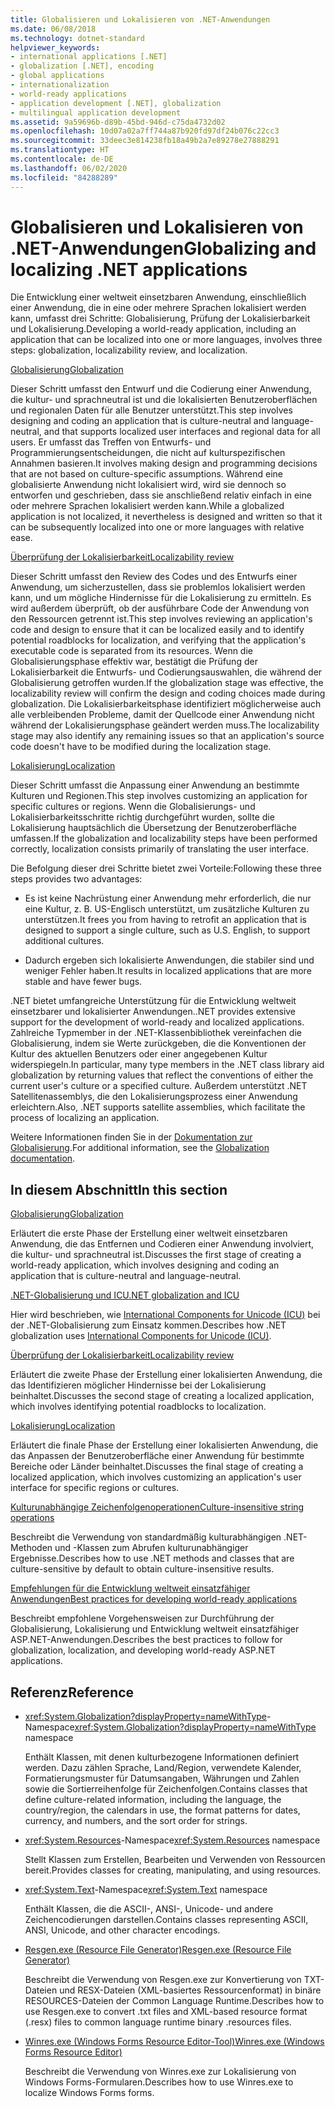 ```yaml
---
title: Globalisieren und Lokalisieren von .NET-Anwendungen
ms.date: 06/08/2018
ms.technology: dotnet-standard
helpviewer_keywords:
- international applications [.NET]
- globalization [.NET], encoding
- global applications
- internationalization
- world-ready applications
- application development [.NET], globalization
- multilingual application development
ms.assetid: 9a59696b-d89b-45bd-946d-c75da4732d02
ms.openlocfilehash: 10d07a02a7ff744a87b920fd97df24b076c22cc3
ms.sourcegitcommit: 33deec3e814238fb18a49b2a7e89278e27888291
ms.translationtype: HT
ms.contentlocale: de-DE
ms.lasthandoff: 06/02/2020
ms.locfileid: "84288289"
---
```

# <a name="globalizing-and-localizing-net-applications"></a><span data-ttu-id="607b7-102">Globalisieren und Lokalisieren von .NET-Anwendungen</span><span class="sxs-lookup"><span data-stu-id="607b7-102">Globalizing and localizing .NET applications</span></span>

<span data-ttu-id="607b7-103">Die Entwicklung einer weltweit einsetzbaren Anwendung, einschließlich einer Anwendung, die in eine oder mehrere Sprachen lokalisiert werden kann, umfasst drei Schritte: Globalisierung, Prüfung der Lokalisierbarkeit und Lokalisierung.</span><span class="sxs-lookup"><span data-stu-id="607b7-103">Developing a world-ready application, including an application that can be localized into one or more languages, involves three steps: globalization, localizability review, and localization.</span></span>

[<span data-ttu-id="607b7-104">Globalisierung</span><span class="sxs-lookup"><span data-stu-id="607b7-104">Globalization</span></span>](globalization.md)

<span data-ttu-id="607b7-105">Dieser Schritt umfasst den Entwurf und die Codierung einer Anwendung, die kultur- und sprachneutral ist und die lokalisierten Benutzeroberflächen und regionalen Daten für alle Benutzer unterstützt.</span><span class="sxs-lookup"><span data-stu-id="607b7-105">This step involves designing and coding an application that is culture-neutral and language-neutral, and that supports localized user interfaces and regional data for all users.</span></span> <span data-ttu-id="607b7-106">Er umfasst das Treffen von Entwurfs- und Programmierungsentscheidungen, die nicht auf kulturspezifischen Annahmen basieren.</span><span class="sxs-lookup"><span data-stu-id="607b7-106">It involves making design and programming decisions that are not based on culture-specific assumptions.</span></span> <span data-ttu-id="607b7-107">Während eine globalisierte Anwendung nicht lokalisiert wird, wird sie dennoch so entworfen und geschrieben, dass sie anschließend relativ einfach in eine oder mehrere Sprachen lokalisiert werden kann.</span><span class="sxs-lookup"><span data-stu-id="607b7-107">While a globalized application is not localized, it nevertheless is designed and written so that it can be subsequently localized into one or more languages with relative ease.</span></span>

[<span data-ttu-id="607b7-108">Überprüfung der Lokalisierbarkeit</span><span class="sxs-lookup"><span data-stu-id="607b7-108">Localizability review</span></span>](localizability-review.md)

<span data-ttu-id="607b7-109">Dieser Schritt umfasst den Review des Codes und des Entwurfs einer Anwendung, um sicherzustellen, dass sie problemlos lokalisiert werden kann, und um mögliche Hindernisse für die Lokalisierung zu ermitteln. Es wird außerdem überprüft, ob der ausführbare Code der Anwendung von den Ressourcen getrennt ist.</span><span class="sxs-lookup"><span data-stu-id="607b7-109">This step involves reviewing an application's code and design to ensure that it can be localized easily and to identify potential roadblocks for localization, and verifying that the application's executable code is separated from its resources.</span></span> <span data-ttu-id="607b7-110">Wenn die Globalisierungsphase effektiv war, bestätigt die Prüfung der Lokalisierbarkeit die Entwurfs- und Codierungsauswahlen, die während der Globalisierung getroffen wurden.</span><span class="sxs-lookup"><span data-stu-id="607b7-110">If the globalization stage was effective, the localizability review will confirm the design and coding choices made during globalization.</span></span> <span data-ttu-id="607b7-111">Die Lokalisierbarkeitsphase identifiziert möglicherweise auch alle verbleibenden Probleme, damit der Quellcode einer Anwendung nicht während der Lokalisierungsphase geändert werden muss.</span><span class="sxs-lookup"><span data-stu-id="607b7-111">The localizability stage may also identify any remaining issues so that an application's source code doesn't have to be modified during the localization stage.</span></span>

[<span data-ttu-id="607b7-112">Lokalisierung</span><span class="sxs-lookup"><span data-stu-id="607b7-112">Localization</span></span>](localization.md)

<span data-ttu-id="607b7-113">Dieser Schritt umfasst die Anpassung einer Anwendung an bestimmte Kulturen und Regionen.</span><span class="sxs-lookup"><span data-stu-id="607b7-113">This step involves customizing an application for specific cultures or regions.</span></span> <span data-ttu-id="607b7-114">Wenn die Globalisierungs- und Lokalisierbarkeitsschritte richtig durchgeführt wurden, sollte die Lokalisierung hauptsächlich die Übersetzung der Benutzeroberfläche umfassen.</span><span class="sxs-lookup"><span data-stu-id="607b7-114">If the globalization and localizability steps have been performed correctly, localization consists primarily of translating the user interface.</span></span>

<span data-ttu-id="607b7-115">Die Befolgung dieser drei Schritte bietet zwei Vorteile:</span><span class="sxs-lookup"><span data-stu-id="607b7-115">Following these three steps provides two advantages:</span></span>

- <span data-ttu-id="607b7-116">Es ist keine Nachrüstung einer Anwendung mehr erforderlich, die nur eine Kultur, z. B. US-Englisch unterstützt, um zusätzliche Kulturen zu unterstützen.</span><span class="sxs-lookup"><span data-stu-id="607b7-116">It frees you from having to retrofit an application that is designed to support a single culture, such as U.S. English, to support additional cultures.</span></span>

- <span data-ttu-id="607b7-117">Dadurch ergeben sich lokalisierte Anwendungen, die stabiler sind und weniger Fehler haben.</span><span class="sxs-lookup"><span data-stu-id="607b7-117">It results in localized applications that are more stable and have fewer bugs.</span></span>

<span data-ttu-id="607b7-118">.NET bietet umfangreiche Unterstützung für die Entwicklung weltweit einsetzbarer und lokalisierter Anwendungen.</span><span class="sxs-lookup"><span data-stu-id="607b7-118">.NET provides extensive support for the development of world-ready and localized applications.</span></span> <span data-ttu-id="607b7-119">Zahlreiche Typmember in der .NET-Klassenbibliothek vereinfachen die Globalisierung, indem sie Werte zurückgeben, die die Konventionen der Kultur des aktuellen Benutzers oder einer angegebenen Kultur widerspiegeln.</span><span class="sxs-lookup"><span data-stu-id="607b7-119">In particular, many type members in the .NET class library aid globalization by returning values that reflect the conventions of either the current user's culture or a specified culture.</span></span> <span data-ttu-id="607b7-120">Außerdem unterstützt .NET Satellitenassemblys, die den Lokalisierungsprozess einer Anwendung erleichtern.</span><span class="sxs-lookup"><span data-stu-id="607b7-120">Also, .NET supports satellite assemblies, which facilitate the process of localizing an application.</span></span>

<span data-ttu-id="607b7-121">Weitere Informationen finden Sie in der [Dokumentation zur Globalisierung](/globalization/).</span><span class="sxs-lookup"><span data-stu-id="607b7-121">For additional information, see the [Globalization documentation](/globalization/).</span></span>

## <a name="in-this-section"></a><span data-ttu-id="607b7-122">In diesem Abschnitt</span><span class="sxs-lookup"><span data-stu-id="607b7-122">In this section</span></span>

[<span data-ttu-id="607b7-123">Globalisierung</span><span class="sxs-lookup"><span data-stu-id="607b7-123">Globalization</span></span>](globalization.md)

<span data-ttu-id="607b7-124">Erläutert die erste Phase der Erstellung einer weltweit einsetzbaren Anwendung, die das Entfernen und Codieren einer Anwendung involviert, die kultur- und sprachneutral ist.</span><span class="sxs-lookup"><span data-stu-id="607b7-124">Discusses the first stage of creating a world-ready application, which involves designing and coding an application that is culture-neutral and language-neutral.</span></span>

[<span data-ttu-id="607b7-125">.NET-Globalisierung und ICU</span><span class="sxs-lookup"><span data-stu-id="607b7-125">.NET globalization and ICU</span></span>](globalization-icu.md)

<span data-ttu-id="607b7-126">Hier wird beschrieben, wie [International Components for Unicode (ICU)](http://site.icu-project.org/home) bei der .NET-Globalisierung zum Einsatz kommen.</span><span class="sxs-lookup"><span data-stu-id="607b7-126">Describes how .NET globalization uses [International Components for Unicode (ICU)](http://site.icu-project.org/home).</span></span>

[<span data-ttu-id="607b7-127">Überprüfung der Lokalisierbarkeit</span><span class="sxs-lookup"><span data-stu-id="607b7-127">Localizability review</span></span>](localizability-review.md)

<span data-ttu-id="607b7-128">Erläutert die zweite Phase der Erstellung einer lokalisierten Anwendung, die das Identifizieren möglicher Hindernisse bei der Lokalisierung beinhaltet.</span><span class="sxs-lookup"><span data-stu-id="607b7-128">Discusses the second stage of creating a localized application, which involves identifying potential roadblocks to localization.</span></span>

[<span data-ttu-id="607b7-129">Lokalisierung</span><span class="sxs-lookup"><span data-stu-id="607b7-129">Localization</span></span>](localization.md)

<span data-ttu-id="607b7-130">Erläutert die finale Phase der Erstellung einer lokalisierten Anwendung, die das Anpassen der Benutzeroberfläche einer Anwendung für bestimmte Bereiche oder Länder beinhaltet.</span><span class="sxs-lookup"><span data-stu-id="607b7-130">Discusses the final stage of creating a localized application, which involves customizing an application's user interface for specific regions or cultures.</span></span>

[<span data-ttu-id="607b7-131">Kulturunabhängige Zeichenfolgenoperationen</span><span class="sxs-lookup"><span data-stu-id="607b7-131">Culture-insensitive string operations</span></span>](culture-insensitive-string-operations.md)

<span data-ttu-id="607b7-132">Beschreibt die Verwendung von standardmäßig kulturabhängigen .NET-Methoden und -Klassen zum Abrufen kulturunabhängiger Ergebnisse.</span><span class="sxs-lookup"><span data-stu-id="607b7-132">Describes how to use .NET methods and classes that are culture-sensitive by default to obtain culture-insensitive results.</span></span>

[<span data-ttu-id="607b7-133">Empfehlungen für die Entwicklung weltweit einsatzfähiger Anwendungen</span><span class="sxs-lookup"><span data-stu-id="607b7-133">Best practices for developing world-ready applications</span></span>](best-practices-for-developing-world-ready-apps.md)

<span data-ttu-id="607b7-134">Beschreibt empfohlene Vorgehensweisen zur Durchführung der Globalisierung, Lokalisierung und Entwicklung weltweit einsatzfähiger ASP.NET-Anwendungen.</span><span class="sxs-lookup"><span data-stu-id="607b7-134">Describes the best practices to follow for globalization, localization, and developing world-ready ASP.NET applications.</span></span>

## <a name="reference"></a><span data-ttu-id="607b7-135">Referenz</span><span class="sxs-lookup"><span data-stu-id="607b7-135">Reference</span></span>

- <span data-ttu-id="607b7-136"><xref:System.Globalization?displayProperty=nameWithType>-Namespace</span><span class="sxs-lookup"><span data-stu-id="607b7-136"><xref:System.Globalization?displayProperty=nameWithType> namespace</span></span>

   <span data-ttu-id="607b7-137">Enthält Klassen, mit denen kulturbezogene Informationen definiert werden. Dazu zählen Sprache, Land/Region, verwendete Kalender, Formatierungsmuster für Datumsangaben, Währungen und Zahlen sowie die Sortierreihenfolge für Zeichenfolgen.</span><span class="sxs-lookup"><span data-stu-id="607b7-137">Contains classes that define culture-related information, including the language, the country/region, the calendars in use, the format patterns for dates, currency, and numbers, and the sort order for strings.</span></span>

- <span data-ttu-id="607b7-138"><xref:System.Resources>-Namespace</span><span class="sxs-lookup"><span data-stu-id="607b7-138"><xref:System.Resources> namespace</span></span>

   <span data-ttu-id="607b7-139">Stellt Klassen zum Erstellen, Bearbeiten und Verwenden von Ressourcen bereit.</span><span class="sxs-lookup"><span data-stu-id="607b7-139">Provides classes for creating, manipulating, and using resources.</span></span>

- <span data-ttu-id="607b7-140"><xref:System.Text>-Namespace</span><span class="sxs-lookup"><span data-stu-id="607b7-140"><xref:System.Text> namespace</span></span>

   <span data-ttu-id="607b7-141">Enthält Klassen, die die ASCII-, ANSI-, Unicode- und andere Zeichencodierungen darstellen.</span><span class="sxs-lookup"><span data-stu-id="607b7-141">Contains classes representing ASCII, ANSI, Unicode, and other character encodings.</span></span>

- [<span data-ttu-id="607b7-142">Resgen.exe (Resource File Generator)</span><span class="sxs-lookup"><span data-stu-id="607b7-142">Resgen.exe (Resource File Generator)</span></span>](../../framework/tools/resgen-exe-resource-file-generator.md)

   <span data-ttu-id="607b7-143">Beschreibt die Verwendung von Resgen.exe zur Konvertierung von TXT-Dateien und RESX-Dateien (XML-basiertes Ressourcenformat) in binäre RESOURCES-Dateien der Common Language Runtime.</span><span class="sxs-lookup"><span data-stu-id="607b7-143">Describes how to use Resgen.exe to convert .txt files and XML-based resource format (.resx) files to common language runtime binary .resources files.</span></span>

- [<span data-ttu-id="607b7-144">Winres.exe (Windows Forms Resource Editor-Tool)</span><span class="sxs-lookup"><span data-stu-id="607b7-144">Winres.exe (Windows Forms Resource Editor)</span></span>](../../framework/tools/winres-exe-windows-forms-resource-editor.md)

   <span data-ttu-id="607b7-145">Beschreibt die Verwendung von Winres.exe zur Lokalisierung von Windows Forms-Formularen.</span><span class="sxs-lookup"><span data-stu-id="607b7-145">Describes how to use Winres.exe to localize Windows Forms forms.</span></span>
